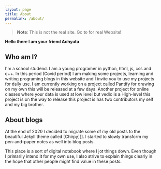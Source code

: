 ```yaml
---
layout: page
title: About
permalink: /about/
---
```


> **Note**: This is not the real site. Go to <a href="http://achyutap.github.io"></a> for real Website!  


**Hello there I am your friend Achyuta**
## Who am I?

I'm a school studend. I am a young programer in python, html, js, css and c++. In this period (Covid period) I am making some projects, learning and writing programing blogs in this website and I invite you to use my projects for daily use. I am currently working on a project called Pantify for drawing on my own this will be released at a few days. Another project for online classes where your data is used at low level but vedio is a High-level this project is on the way to release this project is has two contributors my self and my big brother.



## About blogs
At the end of 2020 I decided to migrate some of my old posts to the beautiful Jekyll theme called [Chirpy][]. I started to slowly transform my pen-and-paper notes as well into blog posts.

This place is a sort of  digital notebook where I jot things down. Even though I primarily intend it for my own use, I also strive to explain things clearly in the hope that other people might find value in these posts.
